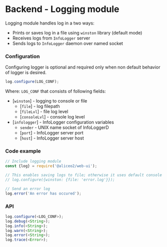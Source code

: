 # Backend - Logging module
Logging module handles log in a two ways:
 * Prints or saves log in a file using `winston` library (default mode)
 * Receives logs from `InfoLogger` server
 * Sends logs to `InfoLogger` daemon over named socket

### Configuration
Configuring logger is optional and required only when non default behavior of logger is desired.
```js
log.configure(LOG_CONF);
```

Where:
`LOG_CONF` that consists of following fields:
   * [`winston`] - logging to console or file
     * [`file`] - log filepath
     * [`fileLvl`] - file log level
     * [`consoleLvl`] - console log level
   * [`infologger`] - InfoLogger configuration variables
     * `sender` - UNIX name socket of InfoLoggerD
     * [`port`] - InfoLogger server port
     * [`host`] - InfoLogger server host

### Code example
```js
// Include logging module
const {log} = require('@aliceo2/web-ui');

// This enables saving logs to file; otherwise it uses default console logging only
// log.configure({winston: {file: 'error.log'}});

// Send an error log
log.error('An error has occured');
```

### API

```js
log.configure(<LOG_CONF>);
log.debug(<String>);
log.info(<String>);
log.warn(<String>);
log.error(<String>);
log.trace(<Error>);
```
